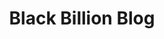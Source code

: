 ---
title: Black Billion Blog
snippet: News, annoucements, and other articles from Black Billion Apparel
rssFeed: /posts/index.xml
---